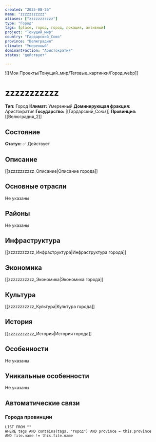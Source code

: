 ```yaml
---
created: "2025-08-26"
name: "zzzzzzzzzzz"
aliases: ["zzzzzzzzzzz"]
type: "Город"
tags: [place, город, город, локация, активный]
project: "Тонущий_мир"
country: "Гардарский_Союз"
province: "Велюградия"
climate: "Умеренный"
dominantFaction: "Аристократия"
status: "действует"

---
```


![[Мои Проекты/Тонущий_мир/Теговые_картинки/Город.webp]]

# zzzzzzzzzzz

**Тип:** Город
**Климат:** Умеренный
**Доминирующая фракция:** Аристократия
**Государство:** [[Гардарский_Союз]]
**Провинция:** [[Велюградия_2]]

## Состояние


**Статус:** ✅ Действует



## Описание
[[zzzzzzzzzzz_Описание|Описание города]]



## Основные отрасли
Не указаны

## Районы
Не указаны

## Инфраструктура
[[zzzzzzzzzzz_Инфраструктура|Инфраструктура города]]


## Экономика
[[zzzzzzzzzzz_Экономика|Экономика города]]


## Культура
[[zzzzzzzzzzz_Культура|Культура города]]



## История
[[zzzzzzzzzzz_История|История города]]


## Особенности
Не указаны

## Уникальные особенности
Не указаны

## Автоматические связи

### Города провинции
```dataview
LIST FROM ""
WHERE tags AND contains(tags, "город") AND province = this.province AND file.name != this.file.name
```

